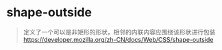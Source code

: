 # shape-outside

> 定义了一个可以是非矩形的形状，相邻的内联内容应围绕该形状进行包装
> <https://developer.mozilla.org/zh-CN/docs/Web/CSS/shape-outside>
